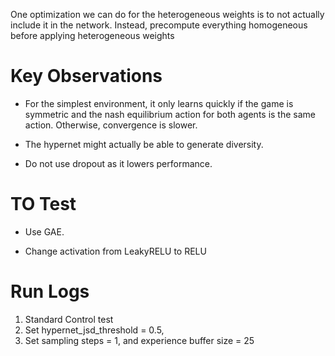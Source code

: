 One optimization we can do for the heterogeneous weights is to not actually include it in the network.
Instead, precompute everything homogeneous before applying heterogeneous weights 




# Key Observations
* For the simplest environment, it only learns quickly if the game is symmetric and the nash equilibrium action for both agents is the same action. Otherwise, convergence is slower. 

* The hypernet might actually be able to generate diversity.

* Do not use dropout as it lowers performance.

# TO Test

* Use GAE. 

* Change activation from LeakyRELU to RELU


# Run Logs
1. Standard Control test
2. Set     hypernet_jsd_threshold = 0.5,
3. Set      sampling steps = 1, and experience buffer size = 25

